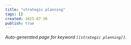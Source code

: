 ```yaml
---
title: "strategic planning"
tags: []
created: 2025-07-30
publish: true
---
```


_Auto-generated page for keyword `[[strategic planning]]`._
